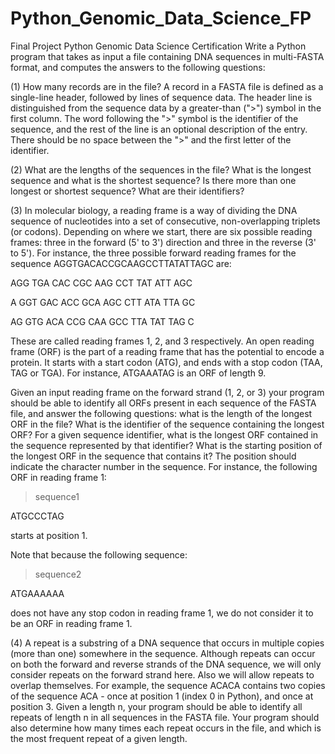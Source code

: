 # Python_Genomic_Data_Science_FP
Final Project Python Genomic Data Science Certification
Write a Python program that takes as input a file containing DNA sequences in multi-FASTA format, 
and computes the answers to the following questions:

(1) How many records are in the file? A record in a FASTA file is defined as a single-line header, followed by lines of sequence data. 
The header line is distinguished from the sequence data by a greater-than (">") symbol in the first column. 
The word following the ">" symbol is the identifier of the sequence, and the rest of the line is an optional description of the entry. 
There should be no space between the ">" and the first letter of the identifier.

(2) What are the lengths of the sequences in the file? 
What is the longest sequence and what is the shortest sequence? 
Is there more than one longest or shortest sequence? 
What are their identifiers?

(3) In molecular biology, a reading frame is a way of dividing the DNA sequence of nucleotides into a set of 
consecutive, non-overlapping triplets (or codons). 
Depending on where we start, there are six possible reading frames: three in the forward (5' to 3') direction 
and three in the reverse (3' to 5'). 
For instance, the three possible forward reading frames for the sequence AGGTGACACCGCAAGCCTTATATTAGC are:

AGG TGA CAC CGC AAG CCT TAT ATT AGC

A GGT GAC ACC GCA AGC CTT ATA TTA GC

AG GTG ACA CCG CAA GCC TTA TAT TAG C

These are called reading frames 1, 2, and 3 respectively. 
An open reading frame (ORF) is the part of a reading frame that has the potential to encode a protein. 
It starts with a start codon (ATG), and ends with a stop codon (TAA, TAG or TGA). For instance, ATGAAATAG is an ORF of length 9.

Given an input reading frame on the forward strand (1, 2, or 3) 
your program should be able to identify all ORFs present in each sequence of the FASTA file, 
and answer the following questions: 
what is the length of the longest ORF in the file? 
What is the identifier of the sequence containing the longest ORF? 
For a given sequence identifier, what is the longest ORF contained in the sequence represented by that identifier? 
What is the starting position of the longest ORF in the sequence that contains it? 
The position should indicate the character number in the sequence. For instance, the following ORF in reading frame 1:

>sequence1

ATGCCCTAG

starts at position 1.

Note that because the following sequence:

>sequence2

ATGAAAAAA

does not have any stop codon in reading frame 1, we do not consider it to be an ORF in reading frame 1.

(4) A repeat is a substring of a DNA sequence that occurs in multiple copies (more than one) somewhere in the sequence. 
Although repeats can occur on both the forward and reverse strands of the DNA sequence, 
we will only consider repeats on the forward strand here. 
Also we will allow repeats to overlap themselves. 
For example, the sequence ACACA contains two copies of the sequence ACA - once at position 1 (index 0 in Python), 
and once at position 3. 
Given a length n, your program should be able to identify all repeats of length n in all sequences in the FASTA file. 
Your program should also determine how many times each repeat occurs in the file, 
and which is the most frequent repeat of a given length.
